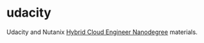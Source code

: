 # udacity
Udacity and Nutanix [Hybrid Cloud Engineer Nanodegree](https://www.udacity.com/course/hybrid-cloud-engineer-nanodegree--nd321) materials.
